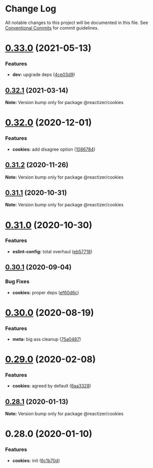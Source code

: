 # Change Log

All notable changes to this project will be documented in this file.
See [Conventional Commits](https://conventionalcommits.org) for commit guidelines.

# [0.33.0](https://github.com/oreqizer/reactizer/compare/@reactizer/cookies@0.32.1...@reactizer/cookies@0.33.0) (2021-05-13)


### Features

* **dev:** upgrade deps ([4ce03d9](https://github.com/oreqizer/reactizer/commit/4ce03d96f7b3b43d84750b3ebef7605ea07240d8))





## [0.32.1](https://github.com/oreqizer/reactizer/compare/@reactizer/cookies@0.32.0...@reactizer/cookies@0.32.1) (2021-03-14)

**Note:** Version bump only for package @reactizer/cookies





# [0.32.0](https://github.com/oreqizer/reactizer/compare/@reactizer/cookies@0.31.2...@reactizer/cookies@0.32.0) (2020-12-01)


### Features

* **cookies:** add disagree option ([1086784](https://github.com/oreqizer/reactizer/commit/1086784f35b27a2dca27edb1d71b91f653e9d4c0))





## [0.31.2](https://github.com/oreqizer/reactizer/compare/@reactizer/cookies@0.31.1...@reactizer/cookies@0.31.2) (2020-11-26)

**Note:** Version bump only for package @reactizer/cookies





## [0.31.1](https://github.com/oreqizer/reactizer/compare/@reactizer/cookies@0.31.0...@reactizer/cookies@0.31.1) (2020-10-31)

**Note:** Version bump only for package @reactizer/cookies





# [0.31.0](https://github.com/oreqizer/reactizer/compare/@reactizer/cookies@0.30.1...@reactizer/cookies@0.31.0) (2020-10-30)


### Features

* **eslint-config:** total overhaul ([eb57718](https://github.com/oreqizer/reactizer/commit/eb5771873dc654f0ccaf31c394fdbfa18bc5a0d2))





## [0.30.1](https://github.com/oreqizer/reactizer/compare/@reactizer/cookies@0.30.0...@reactizer/cookies@0.30.1) (2020-09-04)


### Bug Fixes

* **cookies:** proper deps ([ef60d6c](https://github.com/oreqizer/reactizer/commit/ef60d6c2d63d46686901cccd9b3580e23dc45459))





# [0.30.0](https://github.com/oreqizer/reactizer/compare/@reactizer/cookies@0.29.0...@reactizer/cookies@0.30.0) (2020-08-19)


### Features

* **meta:** big ass cleanup ([75a0487](https://github.com/oreqizer/reactizer/commit/75a0487ef0a281647912a893982ecd380b953b7b))





# [0.29.0](https://github.com/oreqizer/reactizer/compare/@reactizer/cookies@0.28.1...@reactizer/cookies@0.29.0) (2020-02-08)


### Features

* **cookies:** agreed by default ([6aa3328](https://github.com/oreqizer/reactizer/commit/6aa3328c057bf294c3c27f04a8d83d8715963945))





## [0.28.1](https://github.com/oreqizer/reactizer/compare/@reactizer/cookies@0.28.0...@reactizer/cookies@0.28.1) (2020-01-13)

**Note:** Version bump only for package @reactizer/cookies





# 0.28.0 (2020-01-10)


### Features

* **cookies:** init ([6c1b70d](https://github.com/oreqizer/reactizer/commit/6c1b70dd5025d84d72af30e3d87ed804306b9a00))
